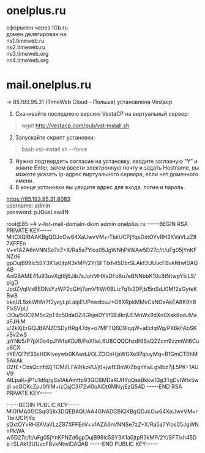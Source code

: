 # onelplus.ru
оформлен через 1Gb.ru<br/>
домен делегирован на:<br/>
ns1.timeweb.ru <br/>
ns2.timeweb.ru <br/>
ns3.timeweb.org <br/>
ns4.timeweb.org <br/>

# mail.onelplus.ru
-> 85.193.95.31 (TimeWeb Cloud - Польша)
установлена Vestacp

  1) Скачивайте последнюю версию VestaCP на виртуальный сервер:
  >wget http://vestacp.com/pub/vst-install.sh
  2) Запускайте скрипт установки:
  >bash vst-install.sh --force
  3) Нужно подтвердить согласие на установку, вводите заглавную “Y” и жмите Enter, затем
  ввести электронную почту и задать Hostname, вы можете указать ip-адрес виртуального сервера, если нет доменного имени.
  4) В конце установки вы увидите адрес для входа, логин и пароль.


https://85.193.95.31:8083<br/>
username: admin<br/>
password: pJQusLaw4N<br/>


root@85:~# v-list-mail-domain-dkim admin onelplus.ru
-----BEGIN RSA PRIVATE KEY-----
MIICXQIBAAKBgQDJcOw64XaUwvVM+rTbiiUCPjYqsDxtOYvRH3XVaVLzZ87XFFEn
V+v1AZA6nVNNSe7zZ+X/Ra5a7Ylos05JgWNhPkWAw5D27c/lt/uFg05jYnKFNZd6
gpDujB99lc5SY3X1a0jtpR3kMP/2Y/SFTlxh45DbrSLAkf3UUvcFBvkNtwIDAQAB
AoGBAME41u93uvXgt8j6Jib7sJohMHXsDFo8u7eBNNbbK10c8tNtwpY5iLS/pigD
JpdZVqIVxBEDNsYzWP2cGHj7amV1IW/0BLiz7q1k2DFjb15nSdJ0Mf2aGyteKBw8
okqUL5xkWIWr7f2yeyLpLaIpEUPnwdbuJ+G6XRpkMMvCaNOxAkEA8K9hBFlx5VpU
i3Ou/5OCBM5c2pT8c50daDZ4Ghjm0YYf2EdkrjUEMnWx9dXn0Xsk8odJMaaFJHiM
u/2kXjErGQJBANZCSDyHRg47dy+o7MFTQ6D9IqqW+aEcIqWg/PX6kFAbSKvSv2wS
jpYNb5/P7pX0o4pJ/WfsKDJ6/FoXfieL6U8CQQDhzdf6SaQ2Zcm9zzmWI6Cuu6CX
nYE/Ql7tf3SsH0Klveywb0KAwdJ/OLZOCnHjsWGXe97qiuyMq+B1GmCT0hM5AkAk
D2fE+CdsQcnfdZjTOMZLFA9/koVU/j0+jwfEBnW/ZbgnYwLgl4bz7jL5PK+1AUV9
AtLpaK+jP1u1dfq/gSa1AkAmftp93GCBMDaRUIfYqQssBkkw13g3TgDvIWtx5wdi
vcGCKcZpJ0fiIM+izCsjC3I72vI0oAiDt6MNyjEzQ54D
-----END RSA PRIVATE KEY-----

-----BEGIN PUBLIC KEY-----
MIGfMA0GCSqGSIb3DQEBAQUAA4GNADCBiQKBgQDJcOw64XaUwvVM+rTbiiUCPjYq
sDxtOYvRH3XVaVLzZ87XFFEnV+v1AZA6nVNNSe7zZ+X/Ra5a7Ylos05JgWNhPkWA
w5D27c/lt/uFg05jYnKFNZd6gpDujB99lc5SY3X1a0jtpR3kMP/2Y/SFTlxh45Db
rSLAkf3UUvcFBvkNtwIDAQAB
-----END PUBLIC KEY-----


